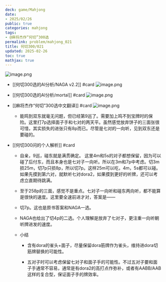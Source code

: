 ```yaml
---
deck: game/Mahjong
date:
- 2025/02/26
public: true
categories: mahjong
tags:
- @麻将杰作“何切”300选
permalink: problem/mahjong_021
title: 何切300/021
updated: 2025-02-26
toc: true
mathjax: true
---
```


![image.png](/assets/image_1740530718143_0.png)

  + [[何切300选的AI分析/NAGA v2.2]] #card
![image.png](/assets/image_1740530722907_0.png)

  + [[何切300选的AI分析/mortal]] #card
![image.png](/assets/image_1740530729067_0.png)

  + [[麻将杰作“何切”300选中文翻译]] #card
![image.png](/assets/image_1740530755220_0.png)

    + 能鸣到双东就毫无问题，但已经第9巡了。需要加上鸣不到宝牌时的保险。这里打7p选择面子手和七对的两天平。虽然感觉放弃饼子的三面张很可惜，其实损失的进张只有8p而已。尽管是七对的一向听，见到双东还是要碰的。

  + [[何切300问的个人解析]] #card
    + 自亲，9巡，碰东就是满贯确定。
这里4m和5s的对子都想保留，因为可以碰了后付东，而且本身也是七对子一向听。所以在3m和7p中考虑。切3m损25m，切7p只损8p，所以切7p。这样25m可以吃，4m，5s都可以碰。如果先摸到第六对，就默听七对dora2，如果摸到更好的听牌，还可以考虑立直期待跳满。

    + 至于258p的三面，感觉不是重点。七对子一向听和碰东两向听，都不能算是很快的速度。这里要全速前进才对，答案是——

    + 切7p。这也是原书答案和NAGA一选。

    + NAGA也给出了切4p的二选。个人理解是放弃了七对子，更注重一向听朝听牌进发的速度。

    + 小结

      + 含有dora的雀头+面子，尽量保留dora筋牌作为雀头，维持进dora切筋牌替换的可能性。

      + 五对子时可以考虑保留七对子和面子手的可能性。不过五对子要和面子手通常不容易，通常是有dora2的高打点作弥补，或者有AABB/AAB这样的复合型，保证面子手的牌效率。
